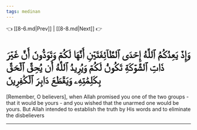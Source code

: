 ```yaml
---
tags: medinan
---
```


👈 [[8-6.md|Prev]] | [[8-8.md|Next]] 👉

# وَإِذۡ يَعِدُكُمُ ٱللَّهُ إِحۡدَى ٱلطَّآئِفَتَيۡنِ أَنَّهَا لَكُمۡ وَتَوَدُّونَ أَنَّ غَيۡرَ ذَاتِ ٱلشَّوۡكَةِ تَكُونُ لَكُمۡ وَيُرِيدُ ٱللَّهُ أَن يُحِقَّ ٱلۡحَقَّ بِكَلِمَٰتِهِۦ وَيَقۡطَعَ دَابِرَ ٱلۡكَٰفِرِينَ

[Remember, O believers], when Allah promised you one of the two groups - that it would be yours - and you wished that the unarmed one would be yours. But Allah intended to establish the truth by His words and to eliminate the disbelievers

---

